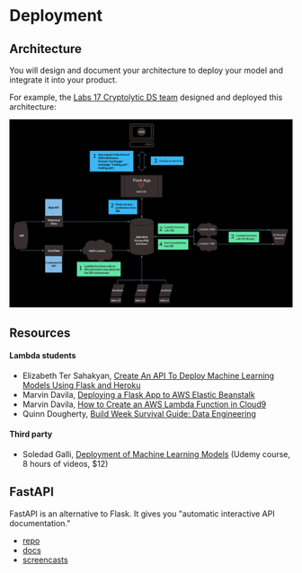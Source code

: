 # Deployment

## Architecture 

You will design and document your architecture to deploy your model and integrate it into your product.

For example, the [Labs 17 Cryptolytic DS team](https://github.com/Lambda-School-Labs/cryptolytic-ds) designed and deployed this architecture:

![](https://github.com/Cryptolytic-app/cryptolyticapp/blob/master/assets/cryptolytic-architecture.png?raw=true)



## Resources

#### Lambda students
- Elizabeth Ter Sahakyan, [Create An API To Deploy Machine Learning Models Using Flask and Heroku](https://towardsdatascience.com/create-an-api-to-deploy-machine-learning-models-using-flask-and-heroku-67a011800c50)
- Marvin Davila, [Deploying a Flask App to AWS Elastic Beanstalk](https://medium.com/analytics-vidhya/deploying-a-flask-app-to-aws-elastic-beanstalk-f320033fda3c)
- Marvin Davila, [How to Create an AWS Lambda Function in Cloud9](https://medium.com/analytics-vidhya/how-to-create-an-aws-lambda-function-in-cloud9-86255e456747)
- Quinn Dougherty, [Build Week Survival Guide: Data Engineering](https://github.com/quinn-dougherty/build-week-survival-guide-data-engineering-machine-learning/blob/master/data-engineering-README.md)

#### Third party
- Soledad Galli, [Deployment of Machine Learning Models](https://www.udemy.com/course/deployment-of-machine-learning-models/) (Udemy course, 8 hours of videos, $12)

## FastAPI

FastAPI is an alternative to Flask. It gives you "automatic interactive API documentation."

- [repo](https://github.com/tiangolo/fastapi)
- [docs](https://fastapi.tiangolo.com/)
- [screencasts](https://calmcode.io/fastapi/hello-world.html)

<!-- 

## AWS Elastic Beanstalk

[AWS in Plain English](https://expeditedsecurity.com/aws-in-plain-english/) says "Elastic Beanstalk should have been called Amazon Platform as a Service. Use this to move your app hosted on Heroku to AWS when it gets too expensive."

-->